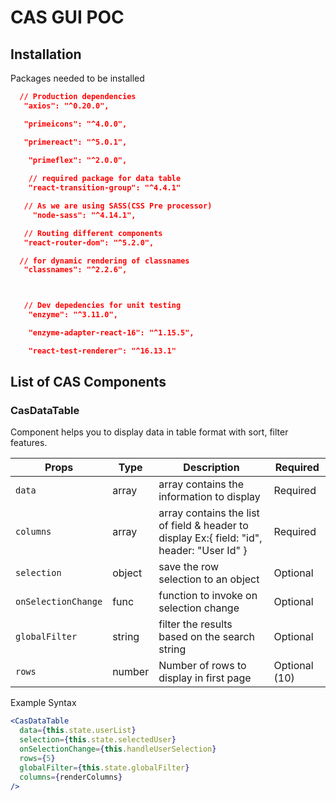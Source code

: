 # CAS GUI POC

## Installation 
Packages needed to be installed

```json
  // Production dependencies
   "axios": "^0.20.0",

   "primeicons": "^4.0.0",

   "primereact": "^5.0.1",

    "primeflex": "^2.0.0",
    
    // required package for data table
    "react-transition-group": "^4.4.1"

   // As we are using SASS(CSS Pre processor)
     "node-sass": "^4.14.1",

   // Routing different components
   "react-router-dom": "^5.2.0",

  // for dynamic rendering of classnames
   "classnames": "^2.2.6",



   // Dev depedencies for unit testing
    "enzyme": "^3.11.0",

    "enzyme-adapter-react-16": "^1.15.5",

    "react-test-renderer": "^16.13.1"

```

## List of CAS Components
### CasDataTable
Component helps you to display data in table format with sort, filter features.

 Props | Type | Description | Required 
 ------ | ------ | ----------- | -------- 
 `data`  | array | array contains the information to display | Required 
 `columns`  | array | array contains the list of field & header to display Ex:{ field: "id", header: "User Id" }| Required 
`selection`  | object | save the row selection to an object | Optional
`onSelectionChange`  | func | function to invoke on selection change |Optional
 `globalFilter`  | string | filter the results based on the search string |Optional
`rows` |number| Number of rows to display in first page | Optional (10)

Example Syntax 
```jsx
<CasDataTable
  data={this.state.userList}
  selection={this.state.selectedUser}
  onSelectionChange={this.handleUserSelection}
  rows={5}
  globalFilter={this.state.globalFilter}
  columns={renderColumns}
/>
```